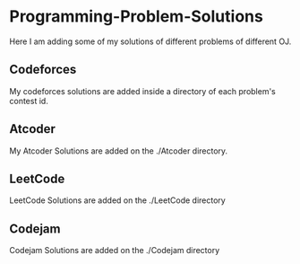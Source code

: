 # Programming-Problem-Solutions

Here I am adding some of my solutions of different problems of different OJ.

## Codeforces
My codeforces solutions are added inside a directory of each problem's contest id. 

## Atcoder
My Atcoder Solutions are added on the ./Atcoder directory. 

## LeetCode 
LeetCode Solutions are added on the ./LeetCode directory

## Codejam
Codejam Solutions are added on the ./Codejam directory